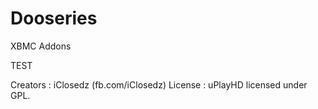 Dooseries
=========

XBMC Addons

TEST 

Creators : iClosedz (fb.com/iClosedz)
License  : uPlayHD licensed under GPL.
